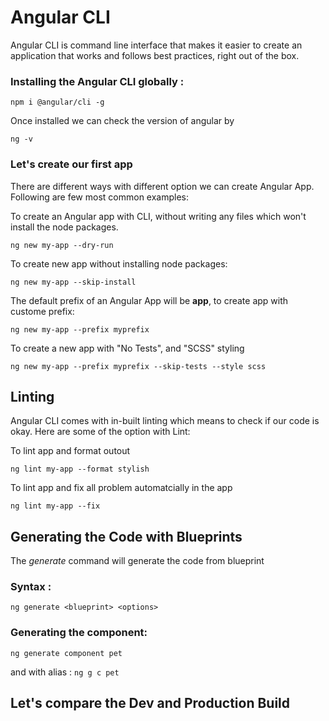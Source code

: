 # Angular CLI

Angular CLI is command line interface that makes it easier to create an application that works and follows best practices, right out of the box.

### Installing the Angular CLI globally :

`
npm i @angular/cli -g
`

Once installed we can check the version of angular by 

`
ng -v
`

### Let's create our first app
There are different ways with different option we can create Angular App. Following are few most common examples: 

To create an Angular app with CLI, without writing any files which won't install the node packages.

`
ng new my-app --dry-run
`

To create new app without installing node packages:

`
ng new my-app --skip-install
`

The default prefix of an Angular App will be **app**, to create app with custome prefix:

`
ng new my-app --prefix myprefix
`

To create a new app with "No Tests", and "SCSS" styling 

`
ng new my-app --prefix myprefix --skip-tests --style scss
`

## Linting
Angular CLI comes with in-built linting which means to check if our code is okay. Here are some of the option with Lint:

To lint app and format outout

`
ng lint my-app --format stylish
`

To lint app and fix all problem automatcially in the app

`
ng lint my-app --fix
`

## Generating the Code with Blueprints
The *generate* command will generate the code from blueprint

### Syntax : 
`ng generate <blueprint> <options>`

### Generating the component:
`ng generate component pet`

and with alias : `ng g c pet`

## Let's compare the Dev and Production Build

